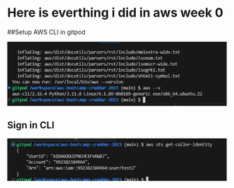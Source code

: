 # Here is everthing i did in aws week 0 
##Setup AWS CLI in gitpod 

![Setting AWS CLI](setting-CLI.png)

## Sign in CLI
![Sign in CLI](sign-in.png)
